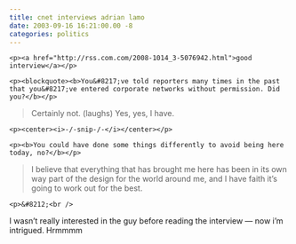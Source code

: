 ```yaml
---
title: cnet interviews adrian lamo
date: 2003-09-16 16:21:00.00 -8
categories: politics
---
```

	<p><a href="http://rss.com.com/2008-1014_3-5076942.html">good interview</a></p>

	<p><blockquote><b>You&#8217;ve told reporters many times in the past that you&#8217;ve entered corporate networks without permission. Did you?</b></p>

<blockquote>Certainly not. (laughs) Yes, yes, I have.</blockquote>

	<p><center><i>-/-snip-/-</i></center></p>

	<p><b>You could have done some things differently to avoid being here today, no?</b></p>

<blockquote>I believe that everything that has brought me here has been in its own way part of the design for the world around me, and I have faith it&#8217;s going to work out for the best.</blockquote>
</blockquote>

	<p>&#8212;<br />
I wasn&#8217;t really interested in the guy before reading the interview &#8212; now i&#8217;m intrigued. Hrmmmm</p>
